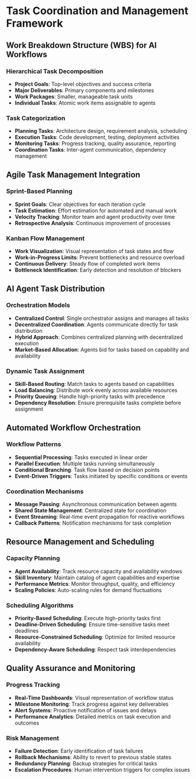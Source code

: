 # Task Coordination and Management Framework

## Work Breakdown Structure (WBS) for AI Workflows

### Hierarchical Task Decomposition
- **Project Goals**: Top-level objectives and success criteria
- **Major Deliverables**: Primary components and milestones
- **Work Packages**: Smaller, manageable task units
- **Individual Tasks**: Atomic work items assignable to agents

### Task Categorization
- **Planning Tasks**: Architecture design, requirement analysis, scheduling
- **Execution Tasks**: Code development, testing, deployment activities
- **Monitoring Tasks**: Progress tracking, quality assurance, reporting
- **Coordination Tasks**: Inter-agent communication, dependency management

## Agile Task Management Integration

### Sprint-Based Planning
- **Sprint Goals**: Clear objectives for each iteration cycle
- **Task Estimation**: Effort estimation for automated and manual work
- **Velocity Tracking**: Monitor team and agent productivity over time
- **Retrospective Analysis**: Continuous improvement of processes

### Kanban Flow Management
- **Work Visualization**: Visual representation of task states and flow
- **Work-in-Progress Limits**: Prevent bottlenecks and resource overload
- **Continuous Delivery**: Steady flow of completed work items
- **Bottleneck Identification**: Early detection and resolution of blockers

## AI Agent Task Distribution

### Orchestration Models
- **Centralized Control**: Single orchestrator assigns and manages all tasks
- **Decentralized Coordination**: Agents communicate directly for task distribution
- **Hybrid Approach**: Combines centralized planning with decentralized execution
- **Market-Based Allocation**: Agents bid for tasks based on capability and availability

### Dynamic Task Assignment
- **Skill-Based Routing**: Match tasks to agents based on capabilities
- **Load Balancing**: Distribute work evenly across available resources
- **Priority Queuing**: Handle high-priority tasks with precedence
- **Dependency Resolution**: Ensure prerequisite tasks complete before assignment

## Automated Workflow Orchestration

### Workflow Patterns
- **Sequential Processing**: Tasks executed in linear order
- **Parallel Execution**: Multiple tasks running simultaneously
- **Conditional Branching**: Task flow based on decision points
- **Event-Driven Triggers**: Tasks initiated by specific conditions or events

### Coordination Mechanisms
- **Message Passing**: Asynchronous communication between agents
- **Shared State Management**: Centralized state for coordination
- **Event Streaming**: Real-time event propagation for reactive workflows
- **Callback Patterns**: Notification mechanisms for task completion

## Resource Management and Scheduling

### Capacity Planning
- **Agent Availability**: Track resource capacity and availability windows
- **Skill Inventory**: Maintain catalog of agent capabilities and expertise
- **Performance Metrics**: Monitor throughput, quality, and efficiency
- **Scaling Policies**: Auto-scaling rules for demand fluctuations

### Scheduling Algorithms
- **Priority-Based Scheduling**: Execute high-priority tasks first
- **Deadline-Driven Scheduling**: Ensure time-sensitive tasks meet deadlines
- **Resource-Constrained Scheduling**: Optimize for limited resource availability
- **Dependency-Aware Scheduling**: Respect task interdependencies

## Quality Assurance and Monitoring

### Progress Tracking
- **Real-Time Dashboards**: Visual representation of workflow status
- **Milestone Monitoring**: Track progress against key deliverables
- **Alert Systems**: Proactive notification of issues and delays
- **Performance Analytics**: Detailed metrics on task execution and outcomes

### Risk Management
- **Failure Detection**: Early identification of task failures
- **Rollback Mechanisms**: Ability to revert to previous stable states
- **Redundancy Planning**: Backup strategies for critical tasks
- **Escalation Procedures**: Human intervention triggers for complex issues